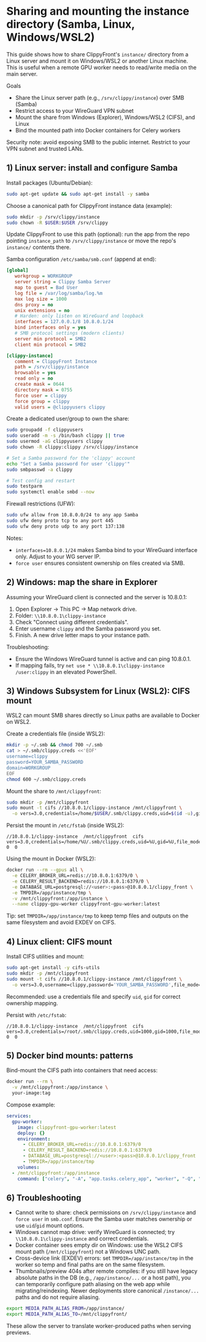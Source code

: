# Sharing and mounting the instance directory (Samba, Linux, Windows/WSL2)

This guide shows how to share ClippyFront's `instance/` directory from a Linux server and mount it on Windows/WSL2 or another Linux machine. This is useful when a remote GPU worker needs to read/write media on the main server.

Goals
- Share the Linux server path (e.g., `/srv/clippy/instance`) over SMB (Samba)
- Restrict access to your WireGuard VPN subnet
- Mount the share from Windows (Explorer), Windows/WSL2 (CIFS), and Linux
- Bind the mounted path into Docker containers for Celery workers

Security note: avoid exposing SMB to the public internet. Restrict to your VPN subnet and trusted LANs.

## 1) Linux server: install and configure Samba

Install packages (Ubuntu/Debian):

```bash
sudo apt-get update && sudo apt-get install -y samba
```

Choose a canonical path for ClippyFront instance data (example):

```bash
sudo mkdir -p /srv/clippy/instance
sudo chown -R $USER:$USER /srv/clippy
```

Update ClippyFront to use this path (optional): run the app from the repo pointing `instance_path` to `/srv/clippy/instance` or move the repo's `instance/` contents there.

Samba configuration `/etc/samba/smb.conf` (append at end):

```ini
[global]
   workgroup = WORKGROUP
   server string = Clippy Samba Server
   map to guest = Bad User
   log file = /var/log/samba/log.%m
   max log size = 1000
   dns proxy = no
   unix extensions = no
   # Harden: only listen on WireGuard and loopback
   interfaces = 127.0.0.1/8 10.8.0.1/24
   bind interfaces only = yes
   # SMB protocol settings (modern clients)
   server min protocol = SMB2
   client min protocol = SMB2

[clippy-instance]
   comment = ClippyFront Instance
   path = /srv/clippy/instance
   browsable = yes
   read only = no
   create mask = 0644
   directory mask = 0755
   force user = clippy
   force group = clippy
   valid users = @clippyusers clippy
```

Create a dedicated user/group to own the share:

```bash
sudo groupadd -f clippyusers
sudo useradd -m -s /bin/bash clippy || true
sudo usermod -aG clippyusers clippy
sudo chown -R clippy:clippy /srv/clippy/instance

# Set a Samba password for the 'clippy' account
echo "Set a Samba password for user 'clippy'"
sudo smbpasswd -a clippy

# Test config and restart
sudo testparm
sudo systemctl enable smbd --now
```

Firewall restrictions (UFW):

```bash
sudo ufw allow from 10.8.0.0/24 to any app Samba
sudo ufw deny proto tcp to any port 445
sudo ufw deny proto udp to any port 137:138
```

Notes:
- `interfaces=10.8.0.1/24` makes Samba bind to your WireGuard interface only. Adjust to your WG server IP.
- `force user` ensures consistent ownership on files created via SMB.

## 2) Windows: map the share in Explorer

Assuming your WireGuard client is connected and the server is 10.8.0.1:

1. Open Explorer → This PC → Map network drive.
2. Folder: `\\10.8.0.1\clippy-instance`
3. Check "Connect using different credentials".
4. Enter username `clippy` and the Samba password you set.
5. Finish. A new drive letter maps to your instance path.

Troubleshooting:
- Ensure the Windows WireGuard tunnel is active and can ping 10.8.0.1.
- If mapping fails, try `net use * \\10.8.0.1\clippy-instance /user:clippy` in an elevated PowerShell.

## 3) Windows Subsystem for Linux (WSL2): CIFS mount

WSL2 can mount SMB shares directly so Linux paths are available to Docker on WSL2.

Create a credentials file (inside WSL2):

```bash
mkdir -p ~/.smb && chmod 700 ~/.smb
cat > ~/.smb/clippy.creds <<'EOF'
username=clippy
password=YOUR_SAMBA_PASSWORD
domain=WORKGROUP
EOF
chmod 600 ~/.smb/clippy.creds
```

Mount the share to `/mnt/clippyfront`:

```bash
sudo mkdir -p /mnt/clippyfront
sudo mount -t cifs //10.8.0.1/clippy-instance /mnt/clippyfront \
  -o vers=3.0,credentials=/home/$USER/.smb/clippy.creds,uid=$(id -u),gid=$(id -g),file_mode=0644,dir_mode=0755
```

Persist the mount in `/etc/fstab` (inside WSL2):

```fstab
//10.8.0.1/clippy-instance  /mnt/clippyfront  cifs  vers=3.0,credentials=/home/%U/.smb/clippy.creds,uid=%U,gid=%U,file_mode=0644,dir_mode=0755  0  0
```

Using the mount in Docker (WSL2):

```bash
docker run --rm --gpus all \
  -e CELERY_BROKER_URL=redis://10.8.0.1:6379/0 \
  -e CELERY_RESULT_BACKEND=redis://10.8.0.1:6379/0 \
  -e DATABASE_URL=postgresql://<user>:<pass>@10.8.0.1/clippy_front \
  -e TMPDIR=/app/instance/tmp \
  -v /mnt/clippyfront:/app/instance \
  --name clippy-gpu-worker clippyfront-gpu-worker:latest
```

Tip: set `TMPDIR=/app/instance/tmp` to keep temp files and outputs on the same filesystem and avoid EXDEV on CIFS.

## 4) Linux client: CIFS mount

Install CIFS utilities and mount:

```bash
sudo apt-get install -y cifs-utils
sudo mkdir -p /mnt/clippyfront
sudo mount -t cifs //10.8.0.1/clippy-instance /mnt/clippyfront \
  -o vers=3.0,username=clippy,password='YOUR_SAMBA_PASSWORD',file_mode=0644,dir_mode=0755
```

Recommended: use a credentials file and specify `uid`, `gid` for correct ownership mapping.

Persist with `/etc/fstab`:

```fstab
//10.8.0.1/clippy-instance  /mnt/clippyfront  cifs  vers=3.0,credentials=/root/.smb/clippy.creds,uid=1000,gid=1000,file_mode=0644,dir_mode=0755  0  0
```

## 5) Docker bind mounts: patterns

Bind-mount the CIFS path into containers that need access:

```bash
docker run --rm \
  -v /mnt/clippyfront:/app/instance \
  your-image:tag
```

Compose example:

```yaml
services:
  gpu-worker:
    image: clippyfront-gpu-worker:latest
    deploy: {}
    environment:
      - CELERY_BROKER_URL=redis://10.8.0.1:6379/0
      - CELERY_RESULT_BACKEND=redis://10.8.0.1:6379/0
      - DATABASE_URL=postgresql://<user>:<pass>@10.8.0.1/clippy_front
      - TMPDIR=/app/instance/tmp
    volumes:
  - /mnt/clippyfront:/app/instance
    command: ["celery", "-A", "app.tasks.celery_app", "worker", "-Q", "gpu", "--loglevel=info"]
```

## 6) Troubleshooting

- Cannot write to share: check permissions on `/srv/clippy/instance` and `force user` in `smb.conf`. Ensure the Samba user matches ownership or use `uid`/`gid` mount options.
- Windows cannot map drive: verify WireGuard is connected; try `\\10.8.0.1\clippy-instance` and correct credentials.
- Docker container sees empty dir on Windows: use the WSL2 CIFS mount path (`/mnt/clippyfront`) not a Windows UNC path.
- Cross-device link (EXDEV) errors: set `TMPDIR=/app/instance/tmp` in the worker so temp and final paths are on the same filesystem.
- Thumbnails/preview 404s after remote compiles: if you still have legacy absolute paths in the DB (e.g., `/app/instance/...` or a host path), you can temporarily configure path aliasing on the web app while migrating/reindexing. Newer deployments store canonical `/instance/...` paths and do not require aliasing.

```bash
export MEDIA_PATH_ALIAS_FROM=/app/instance/
export MEDIA_PATH_ALIAS_TO=/mnt/clippyfront/
```

These allow the server to translate worker-produced paths when serving previews.
